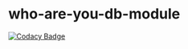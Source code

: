 # who-are-you-db-module

[![Codacy Badge](https://api.codacy.com/project/badge/Grade/8551a9689124466cac0935b71371125a)](https://app.codacy.com/manual/AdrianMendez1199/who-are-you-db-module?utm_source=github.com&utm_medium=referral&utm_content=AdrianMendez1199/who-are-you-db-module&utm_campaign=Badge_Grade_Dashboard)
